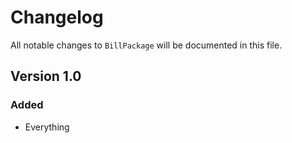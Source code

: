 # Changelog

All notable changes to `BillPackage` will be documented in this file.

## Version 1.0

### Added
- Everything
